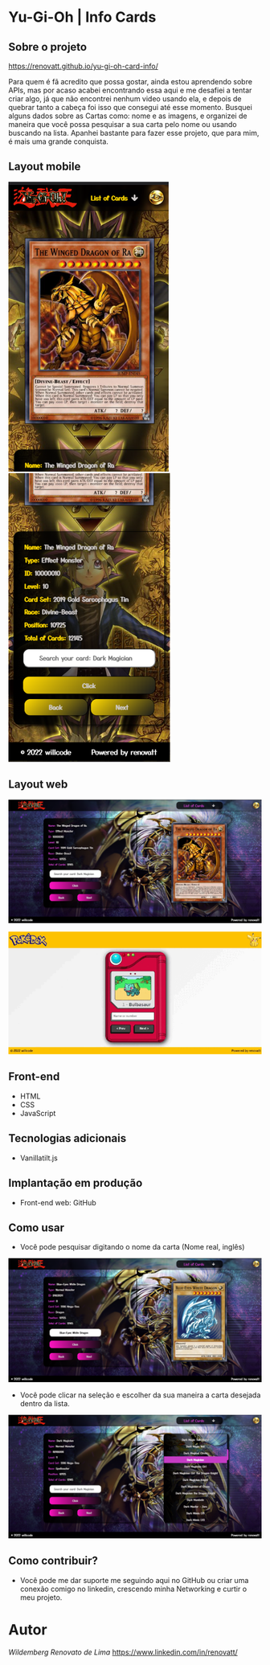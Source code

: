 # Yu-Gi-Oh | Info Cards 

## Sobre o projeto

https://renovatt.github.io/yu-gi-oh-card-info/

Para quem é fã acredito que possa gostar, ainda estou aprendendo sobre APIs, mas por acaso acabei encontrando essa aqui e me desafiei a tentar criar algo, já que não encontrei nenhum video usando ela, e depois de quebrar tanto a cabeça foi isso que consegui até esse momento. Busquei alguns dados sobre as Cartas como: nome e as imagens, e organizei de maneira que você possa pesquisar a sua carta pelo nome ou usando buscando na lista.
Apanhei bastante para fazer esse projeto, que para mim, é mais uma grande conquista.

## Layout mobile
![Mobile 1](https://github.com/renovatt/yu-gi-oh-card-info/blob/main/assets/readme/mobile-1.png) ![Mobile 2](https://github.com/renovatt/yu-gi-oh-card-info/blob/main/assets/readme/mobile-2.png)

## Layout web
![Web 1](https://github.com/renovatt/yu-gi-oh-card-info/blob/main/assets/readme/web-1.png)

![Preview](https://github.com/renovatt/pokedex/blob/main/assets/readme/preview.gif)

## Front-end
- HTML
- CSS 
- JavaScript

## Tecnologias adicionais
- Vanillatilt.js

## Implantação em produção
- Front-end web: GitHub

## Como usar
- Você pode pesquisar digitando o nome da carta (Nome real, inglês)

![Web 3](https://github.com/renovatt/yu-gi-oh-card-info/blob/main/assets/readme/web-3.png)

- Você pode clicar na seleção e escolher da sua maneira a carta desejada dentro da lista.

![Web 3](https://github.com/renovatt/yu-gi-oh-card-info/blob/main/assets/readme/web-2.png)

## Como contribuir?
- Você pode me dar suporte me seguindo aqui no GitHub ou criar uma conexão comigo no linkedin, crescendo minha Networking e curtir o meu projeto.

# Autor

*Wildemberg Renovato de Lima*
https://www.linkedin.com/in/renovatt/
